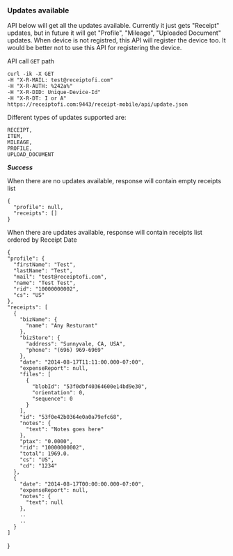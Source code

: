 ### Updates available 

API below will get all the updates available. Currently it just gets "Receipt" updates, but in future it will get "Profile", "Mileage", "Uploaded Document" updates. When device is not registred, this API will register the device too. It would be better not to use this API for registering the device.

API call <code>GET</code> path 

    curl -ik -X GET 
    -H "X-R-MAIL: test@receiptofi.com" 
    -H "X-R-AUTH: %242a%" 
    -H "X-R-DID: Unique-Device-Id" 
    -H "X-R-DT: I or A"
    https://receiptofi.com:9443/receipt-mobile/api/update.json

Different types of updates supported are:

	RECEIPT,
	ITEM,
	MILEAGE,
	PROFILE,
	UPLOAD_DOCUMENT

***Success***

When there are no updates available, response will contain empty receipts list

	{
	  "profile": null,
	  "receipts": []
	}
	
When there are updates available, response will contain receipts list ordered by Receipt Date

	{
    "profile": {
      "firstName": "Test",
      "lastName": "Test",
      "mail": "test@receiptofi.com",
      "name": "Test Test",
      "rid": "10000000002",
      "cs": "US"
    },
    "receipts": [
      {
        "bizName": {
          "name": "Any Resturant"
        },
        "bizStore": {
          "address": "Sunnyvale, CA, USA",
          "phone": "(696) 969-6969"
        },
        "date": "2014-08-17T11:11:00.000-07:00",
        "expenseReport": null,
        "files": [
          {
            "blobId": "53f0dbf40364600e14bd9e30",
            "orientation": 0,
            "sequence": 0
          }
        ],
        "id": "53f0e42b0364e0a0a79efc68",
        "notes": {
          "text": "Notes goes here"
        },
        "ptax": "0.0000",
        "rid": "10000000002",
        "total": 1969.0.
        "cs": "US",
        "cd": "1234"
      },
      {
        "date": "2014-08-17T00:00:00.000-07:00",
        "expenseReport": null,
        "notes": {
          "text": null
        },
        ..
        ..
      }
    ]
  }

